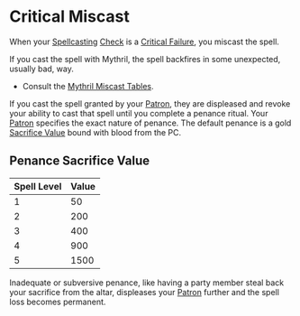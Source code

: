 # Critical Miscast

When your [Spellcasting](../../Magic/Spellcasting.md) [Check](../Check.md) is a [Critical Failure](Critical%20Failure.md), you miscast the spell. 

If you cast the spell with Mythril, the spell backfires in some unexpected, usually bad, way. 
- Consult the [Mythril Miscast Tables](../../Magic/Miscast%20Tables/!Mythril%20Miscast%20Tables.md).

If you cast the spell granted by your [Patron](../../Magic/Spells/Patrons/Patron.md), they are displeased and revoke your ability to cast that spell until you complete a penance ritual. Your [Patron](../../Magic/Spells/Patrons/Patron.md) specifies the exact nature of penance. The default penance is a gold [Sacrifice Value](Critical%20Miscast.md#Penance%20Sacrifice%20Value) bound with blood from the PC. 
## Penance Sacrifice Value

| Spell Level | Value |
| ----------- | ----- |
| 1           | 50    |
| 2           | 200   |
| 3           | 400   |
| 4           | 900   |
| 5           | 1500  |

Inadequate or subversive penance, like having a party member steal back your sacrifice from the altar, displeases your [Patron](../../Magic/Spells/Patrons/Patron.md) further and the spell loss becomes permanent.